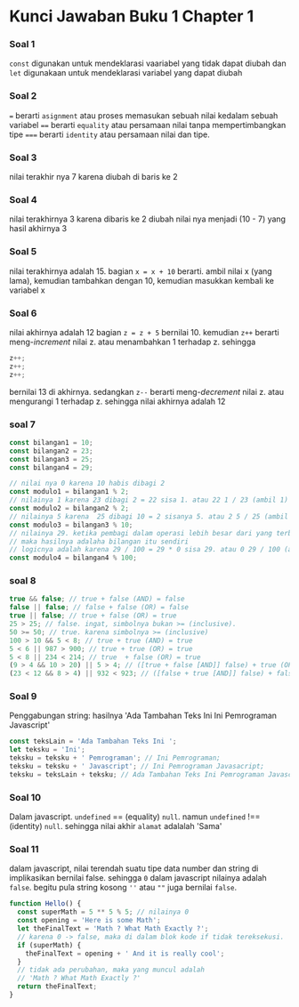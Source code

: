 # Kunci Jawaban Buku 1 Chapter 1

### Soal 1

`const` digunakan untuk mendeklarasi vaariabel yang tidak dapat diubah dan `let` digunakaan untuk mendeklarasi variabel yang dapat diubah

### Soal 2

`=` berarti `asignment` atau proses memasukan sebuah nilai kedalam sebuah variabel
`==` berarti `equality` atau persamaan nilai tanpa mempertimbangkan tipe
`===` berarti `identity` atau persamaan nilai dan tipe.

### Soal 3

nilai terakhir nya 7 karena diubah di baris ke 2

### Soal 4

nilai terakhirnya 3 karena dibaris ke 2 diubah nilai nya menjadi (10 - 7) yang hasil akhirnya 3

### Soal 5

nilai terakhirnya adalah 15.
bagian `x = x + 10` berarti. ambil nilai x (yang lama), kemudian tambahkan dengan 10, kemudian masukkan kembali ke variabel x

### Soal 6

nilai akhirnya adalah 12
bagian `z = z + 5` bernilai 10.
kemudian `z++` berarti meng-_increment_ nilai z. atau menambahkan 1 terhadap z.
sehingga

```js
z++;
z++;
z++;
```

bernilai 13 di akhirnya.
sedangkan `z--` berarti meng-_decrement_ nilai z. atau mengurangi 1 terhadap z.
sehingga nilai akhirnya adalah 12

### soal 7

```javascript
const bilangan1 = 10;
const bilangan2 = 23;
const bilangan3 = 25;
const bilangan4 = 29;

// nilai nya 0 karena 10 habis dibagi 2
const modulo1 = bilangan1 % 2;
// nilainya 1 karena 23 dibagi 2 = 22 sisa 1. atau 22 1 / 23 (ambil 1)
const modulo2 = bilangan2 % 2;
// nilainya 5 karena  25 dibagi 10 = 2 sisanya 5. atau 2 5 / 25 (ambil 5)
const modulo3 = bilangan3 % 10;
// nilainya 29. ketika pembagi dalam operasi lebih besar dari yang terbagi
// maka hasilnya adalaha bilangan itu sendiri
// logicnya adalah karena 29 / 100 = 29 * 0 sisa 29. atau 0 29 / 100 (ambil 29)
const modulo4 = bilangan4 % 100;
```

### soal 8

```javascript
true && false; // true + false (AND) = false
false || false; // false + false (OR) = false
true || false; // true + false (OR) = true
25 > 25; // false. ingat, simbolnya bukan >= (inclusive).
50 >= 50; // true. karena simbolnya >= (inclusive)
100 > 10 && 5 < 8; // true + true (AND) = true
5 < 6 || 987 > 900; // true + true (OR) = true
5 < 8 || 234 < 214; // true  + false (OR) = true
(9 > 4 && 10 > 20) || 5 > 4; // ([true + false [AND]] false) + true (OR) = true
(23 < 12 && 8 > 4) || 932 < 923; // ([false + true [AND]] false) + false (OR) = false
```

### Soal 9

Penggabungan string: hasilnya 'Ada Tambahan Teks Ini Ini Pemrograman Javascript'

```js
const teksLain = 'Ada Tambahan Teks Ini ';
let teksku = 'Ini';
teksku = teksku + ' Pemrograman'; // Ini Pemrograman;
teksku = teksku + ' Javascript'; // Ini Pemrograman Javasacript;
teksku = teksLain + teksku; // Ada Tambahan Teks Ini Pemrograman Javascript
```

### Soal 10

Dalam javascript. `undefined` == (equality) `null`. namun `undefined` !== (identity) `null`.
sehingga nilai akhir `alamat` adalalah 'Sama'

### Soal 11

dalam javascript, nilai terendah suatu tipe data number dan string di implikasikan bernilai false. sehingga `0` dalam javascript nilainya adalah `false`. begitu pula string kosong `''` atau `""` juga bernilai `false`.

```javascript
function Hello() {
  const superMath = 5 ** 5 % 5; // nilainya 0
  const opening = 'Here is some Math';
  let theFinalText = 'Math ? What Math Exactly ?';
  // karena 0 -> false, maka di dalam blok kode if tidak tereksekusi.
  if (superMath) {
    theFinalText = opening + ' And it is really cool';
  }
  // tidak ada perubahan, maka yang muncul adalah
  // 'Math ? What Math Exactly ?'
  return theFinalText;
}
```
